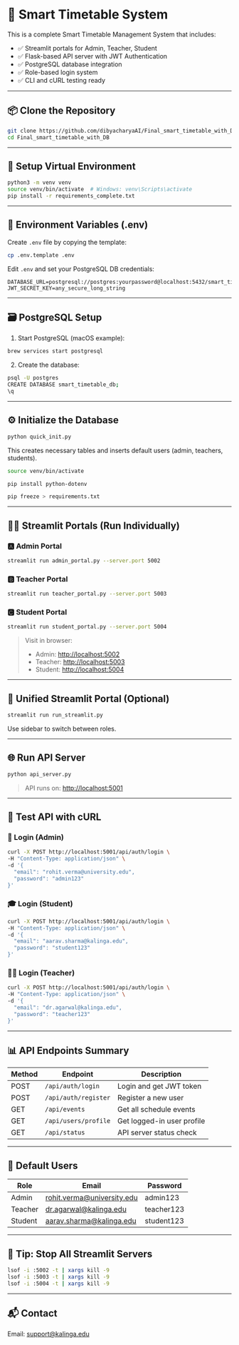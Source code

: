 # 🚀 Smart Timetable System

This is a complete Smart Timetable Management System that includes:

- ✅ Streamlit portals for Admin, Teacher, Student
- ✅ Flask-based API server with JWT Authentication
- ✅ PostgreSQL database integration
- ✅ Role-based login system
- ✅ CLI and cURL testing ready

---

## 📦 Clone the Repository

```bash
git clone https://github.com/dibyacharyaAI/Final_smart_timetable_with_DB.git
cd Final_smart_timetable_with_DB
```

---

## 🧪 Setup Virtual Environment

```bash
python3 -m venv venv
source venv/bin/activate  # Windows: venv\Scripts\activate
pip install -r requirements_complete.txt
```

---

## 🔐 Environment Variables (.env)

Create `.env` file by copying the template:

```bash
cp .env.template .env
```

Edit `.env` and set your PostgreSQL DB credentials:

```
DATABASE_URL=postgresql://postgres:yourpassword@localhost:5432/smart_timetable_db
JWT_SECRET_KEY=any_secure_long_string
```

---

## 🗃️ PostgreSQL Setup

1. Start PostgreSQL (macOS example):
```bash
brew services start postgresql
```

2. Create the database:
```bash
psql -U postgres
CREATE DATABASE smart_timetable_db;
\q
```

---

## ⚙️ Initialize the Database

```bash
python quick_init.py
```

This creates necessary tables and inserts default users (admin, teachers, students).


```bash
source venv/bin/activate
```

```bash
pip install python-dotenv
```


```bash
pip freeze > requirements.txt
```



---

## 🧑‍💼 Streamlit Portals (Run Individually)

### 🅰️ Admin Portal
```bash
streamlit run admin_portal.py --server.port 5002
```

### 🅱️ Teacher Portal
```bash
streamlit run teacher_portal.py --server.port 5003
```

### 🅲️ Student Portal
```bash
streamlit run student_portal.py --server.port 5004
```

> Visit in browser:
> - Admin: [http://localhost:5002](http://localhost:5002)
> - Teacher: [http://localhost:5003](http://localhost:5003)
> - Student: [http://localhost:5004](http://localhost:5004)

---

## 🔀 Unified Streamlit Portal (Optional)

```bash
streamlit run run_streamlit.py
```

Use sidebar to switch between roles.

---

## 🌐 Run API Server

```bash
python api_server.py
```

> API runs on: [http://localhost:5001](http://localhost:5001)

---

## 🔐 Test API with cURL

### 🔑 Login (Admin)
```bash
curl -X POST http://localhost:5001/api/auth/login \
-H "Content-Type: application/json" \
-d '{
  "email": "rohit.verma@university.edu",
  "password": "admin123"
}'
```

### 🎓 Login (Student)
```bash
curl -X POST http://localhost:5001/api/auth/login \
-H "Content-Type: application/json" \
-d '{
  "email": "aarav.sharma@kalinga.edu",
  "password": "student123"
}'
```

### 👨‍🏫 Login (Teacher)
```bash
curl -X POST http://localhost:5001/api/auth/login \
-H "Content-Type: application/json" \
-d '{
  "email": "dr.agarwal@kalinga.edu",
  "password": "teacher123"
}'
```

---

## 📊 API Endpoints Summary

| Method | Endpoint | Description |
|--------|----------|-------------|
| POST   | `/api/auth/login` | Login and get JWT token |
| POST   | `/api/auth/register` | Register a new user |
| GET    | `/api/events` | Get all schedule events |
| GET    | `/api/users/profile` | Get logged-in user profile |
| GET    | `/api/status` | API server status check |

---

## 🧠 Default Users

| Role    | Email                          | Password     |
|---------|--------------------------------|--------------|
| Admin   | rohit.verma@university.edu     | admin123     |
| Teacher | dr.agarwal@kalinga.edu         | teacher123   |
| Student | aarav.sharma@kalinga.edu       | student123   |

---

## 🧹 Tip: Stop All Streamlit Servers

```bash
lsof -i :5002 -t | xargs kill -9
lsof -i :5003 -t | xargs kill -9
lsof -i :5004 -t | xargs kill -9
```

---

## 📬 Contact

Email: support@kalinga.edu
